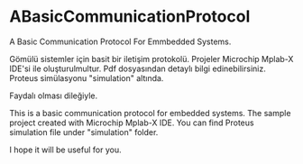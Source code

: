 # ABasicCommunicationProtocol

A Basic Communication Protocol For Emmbedded Systems.

Gömülü sistemler için basit bir iletişim protokolü. Projeler Microchip Mplab-X IDE'si ile oluşturulmultur. Pdf dosyasından
detaylı bilgi edinebilirsiniz. Proteus simülasyonu "simulation" altında.

Faydalı olması dileğiyle.


This is a basic communication protocol for embedded systems. The sample project created with Microchip Mplab-X IDE.
You can find Proteus simulation file under "simulation" folder.

I hope it will be useful for you.

